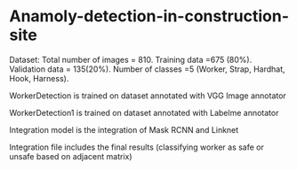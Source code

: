 # Anamoly-detection-in-construction-site

Dataset:
Total number of images = 810.
Training data =675 (80%).
Validation data = 135(20%).
Number of classes =5 (Worker,  Strap, Hardhat, Hook, Harness).

WorkerDetection is trained on dataset annotated with VGG Image annotator

WorkerDetection1 is trained on dataset annotated with Labelme annotator

Integration model is the integration of Mask RCNN and Linknet

Integration file includes the final results (classifying worker as safe or unsafe based on adjacent matrix)

